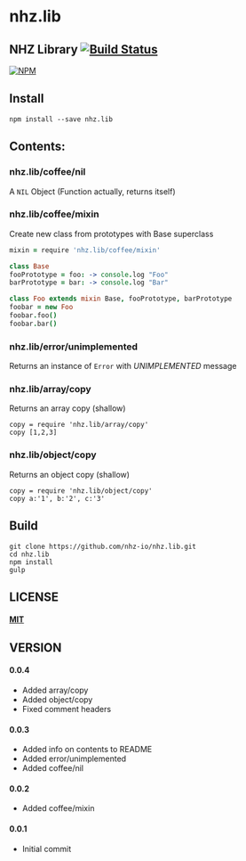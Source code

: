 # nhz.lib

## NHZ Library [![Build Status][travis-image]][travis-url]
[![NPM][npm-image]][npm-url]

## Install
```
npm install --save nhz.lib
```

## Contents:

### nhz.lib/coffee/nil
A `NIL` Object (Function actually, returns itself)

### nhz.lib/coffee/mixin
Create new class from prototypes with Base superclass
```coffeescript
mixin = require 'nhz.lib/coffee/mixin'

class Base
fooPrototype = foo: -> console.log "Foo"
barPrototype = bar: -> console.log "Bar"

class Foo extends mixin Base, fooPrototype, barPrototype
foobar = new Foo
foobar.foo()
foobar.bar()
```
### nhz.lib/error/unimplemented
Returns an instance of `Error` with *UNIMPLEMENTED* message


### nhz.lib/array/copy
Returns an array copy (shallow)
```
copy = require 'nhz.lib/array/copy'
copy [1,2,3]
```

### nhz.lib/object/copy
Returns an object copy (shallow)
```
copy = require 'nhz.lib/object/copy'
copy a:'1', b:'2', c:'3'
```

Build
-----
```
git clone https://github.com/nhz-io/nhz.lib.git
cd nhz.lib
npm install
gulp
```

LICENSE
-------
#### [MIT](LICENSE)

VERSION
-------
#### 0.0.4
- Added array/copy
- Added object/copy
- Fixed comment headers

#### 0.0.3
- Added info on contents to README
- Added error/unimplemented
- Added coffee/nil

#### 0.0.2
- Added coffee/mixin

#### 0.0.1
- Initial commit

[travis-image]: https://travis-ci.org/nhz-io/nhz.lib.svg
[travis-url]: https://travis-ci.org/nhz-io/nhz.lib

[npm-image]: https://nodei.co/npm/nhz.lib.png
[npm-url]: https://nodei.co/npm/nhz.lib
